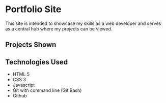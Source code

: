 # Portfolio Site
This site is intended to showcase my skills as a web developer and serves as a central hub where my projects can be viewed.

## Projects Shown


## Technologies Used
+ HTML 5
+ CSS 3
+ Javascript
+ Git with command line (Git Bash)
+ Github
